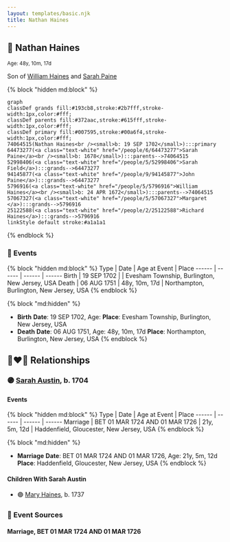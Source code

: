 ```yaml
---
layout: templates/basic.njk
title: Nathan Haines
---
```

## 🔵 Nathan Haines
<small>Age: 48y, 10m, 17d</small>

Son of [William Haines](/people/5/5796916) and [Sarah Paine](/people/6/64473277)

{% block "hidden md:block" %}
```mermaid
graph
classDef grands fill:#193cb8,stroke:#2b7fff,stroke-width:1px,color:#fff;
classDef parents fill:#372aac,stroke:#615fff,stroke-width:1px,color:#fff;
classDef primary fill:#007595,stroke:#00a6f4,stroke-width:1px,color:#fff;
74064515(Nathan Haines<br /><small>b: 19 SEP 1702</small>):::primary
64473277(<a class="text-white" href="/people/6/64473277">Sarah Paine</a><br /><small>b: 1678</small>):::parents-->74064515
52998406(<a class="text-white" href="/people/5/52998406">Sarah Field</a>):::grands-->64473277
94145877(<a class="text-white" href="/people/9/94145877">John Paine</a>):::grands-->64473277
5796916(<a class="text-white" href="/people/5/5796916">William Haines</a><br /><small>b: 24 APR 1672</small>):::parents-->74064515
57067327(<a class="text-white" href="/people/5/57067327">Margaret </a>):::grands-->5796916
25122588(<a class="text-white" href="/people/2/25122588">Richard Haines</a>):::grands-->5796916
linkStyle default stroke:#a1a1a1
```
{% endblock %}

### 📆 Events

{% block "hidden md:block" %}
Type | Date | Age at Event | Place
------ | ------ | ------ | ------
Birth | 19 SEP 1702 |  | Evesham Township, Burlington, New Jersey, USA
Death | 06 AUG 1751 | 48y, 10m, 17d | Northampton, Burlington, New Jersey, USA
{% endblock %}

{% block "md:hidden" %}
- **Birth**
**Date**: 19 SEP 1702, Age:
**Place**: Evesham Township, Burlington, New Jersey, USA
- **Death**
**Date**: 06 AUG 1751, Age: 48y, 10m, 17d
**Place**: Northampton, Burlington, New Jersey, USA
{% endblock %}

## 👩‍❤️‍👨 Relationships

### 🟣 [Sarah Austin](/people/4/4530755), b. 1704

#### Events

{% block "hidden md:block" %}
Type | Date | Age at Event | Place
------ | ------ | ------ | ------
Marriage | BET 01 MAR 1724 AND 01 MAR 1726 | 21y, 5m, 12d | Haddenfield, Gloucester, New Jersey, USA
{% endblock %}

{% block "md:hidden" %}
- **Marriage**
**Date**: BET 01 MAR 1724 AND 01 MAR 1726, Age: 21y, 5m, 12d
**Place**: Haddenfield, Gloucester, New Jersey, USA
{% endblock %}

#### Children With Sarah Austin
* 🟣 [Mary Haines](/people/5/53194016), b. 1737
### 📰 Event Sources

#### <a id="event-family-0-event-0"></a> Marriage, BET 01 MAR 1724 AND 01 MAR 1726
